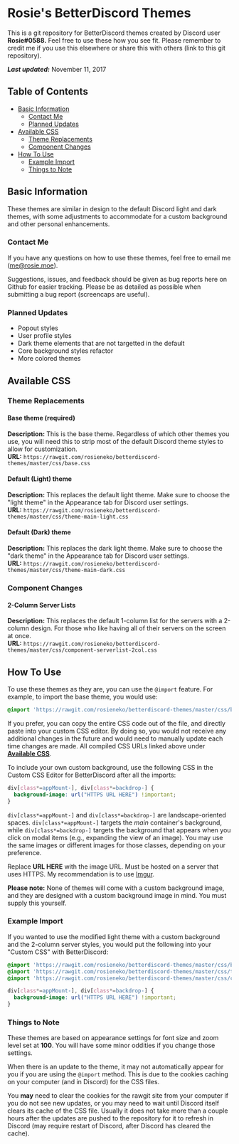 # Rosie's BetterDiscord Themes
This is a git repository for BetterDiscord themes created by Discord user **Rosie#0588.** Feel free to use these how you see fit. Please remember to credit me if you use this elsewhere or share this with others (link to this git repository).

_**Last updated:**_ November 11, 2017

## Table of Contents
* [Basic Information](#basic-information)
    * [Contact Me](#contact-me)
    * [Planned Updates](#planned-updates)
* [Available CSS](#available-css)
    * [Theme Replacements](#theme-replacements)
    * [Component Changes](#component-changes)
* [How To Use](#how-to-use)
    * [Example Import](#example-import)
    * [Things to Note](#things-to-note)

## Basic Information
These themes are similar in design to the default Discord light and dark themes, with some adjustments to accommodate for a custom background and other personal enhancements.

### Contact Me
If you have any questions on how to use these themes, feel free to email me ([me@rosie.moe](me@rosie.moe)).

Suggestions, issues, and feedback should be given as bug reports here on Github for easier tracking. Please be as detailed as possible when submitting a bug report (screencaps are useful).

### Planned Updates
* Popout styles
* User profile styles
* Dark theme elements that are not targetted in the default
* Core background styles refactor
* More colored themes

## Available CSS

### Theme Replacements

#### Base theme (required)
**Description:** This is the base theme. Regardless of which other themes you use, you will need this to strip most of the default Discord theme styles to allow for customization.  
**URL:** `https://rawgit.com/rosieneko/betterdiscord-themes/master/css/base.css`

#### Default (Light) theme
**Description:** This replaces the default light theme. Make sure to choose the "light theme" in the Appearance tab for Discord user settings.  
**URL:** `https://rawgit.com/rosieneko/betterdiscord-themes/master/css/theme-main-light.css`

#### Default (Dark) theme
**Description:** This replaces the dark light theme. Make sure to choose the "dark theme" in the Appearance tab for Discord user settings.  
**URL:** `https://rawgit.com/rosieneko/betterdiscord-themes/master/css/theme-main-dark.css`

### Component Changes
#### 2-Column Server Lists

**Description:** This replaces the default 1-column list for the servers with a 2-column design. For those who like having all of their servers on the screen at once.  
**URL:** `https://rawgit.com/rosieneko/betterdiscord-themes/master/css/component-serverlist-2col.css`

## How To Use

To use these themes as they are, you can use the `@import` feature. For example, to import the base theme, you would use:


```css
@import 'https://rawgit.com/rosieneko/betterdiscord-themes/master/css/base.css';
```

If you prefer, you can copy the entire CSS code out of the file, and directly paste into your custom CSS editor. By doing so, you would not receive any additional changes in the future and would need to manually update each time changes are made. All compiled CSS URLs linked above under **[Available CSS](#available-css)**.

To include your own custom background, use the following CSS in the Custom CSS Editor for BetterDiscord after all the imports:

```css
div[class*=appMount-], div[class*=backdrop-] {
  background-image: url("HTTPS URL HERE") !important; 
}
```

`div[class*=appMount-]` and `div[class*=backdrop-]` are landscape-oriented spaces. `div[class*=appMount-]` targets the *main* container's background, while `div[class*=backdrop-]` targets the background that appears when you click on modal items (e.g., expanding the view of an image). You may use the same images or different images for those classes, depending on your preference.

Replace **URL HERE** with the image URL. Must be hosted on a server that uses HTTPS. My recommendation is to use [Imgur](https://imgur.com/).

**Please note:** None of themes will come with a custom background image, and they are designed with a custom background image in mind. You must supply this yourself.

### Example Import

If you wanted to use the modified light theme with a custom background and the 2-column server styles, you would put the following into your "Custom CSS" with BetterDiscord:

```css
@import 'https://rawgit.com/rosieneko/betterdiscord-themes/master/css/base.css';
@import 'https://rawgit.com/rosieneko/betterdiscord-themes/master/css/theme-main-light.css';
@import 'https://rawgit.com/rosieneko/betterdiscord-themes/master/css/component-serverlist-2col.css';

div[class*=appMount-], div[class*=backdrop-] {
  background-image: url("HTTPS URL HERE") !important; 
}
```

### Things to Note

These themes are based on appearance settings for font size and zoom level set at **100**. You will have some minor oddities if you change those settings.

When there is an update to the theme, it may not automatically appear for you if you are using the `@import` method. This is due to the cookies caching on your computer (and in Discord) for the CSS files.

You **may** need to clear the cookies for the rawgit site from your computer if you do not see new updates, or you may need to wait until Discord itself clears its cache of the CSS file. Usually it does not take more than a couple hours after the updates are pushed to the repository for it to refresh in Discord (may require restart of Discord, after Discord has cleared the cache).